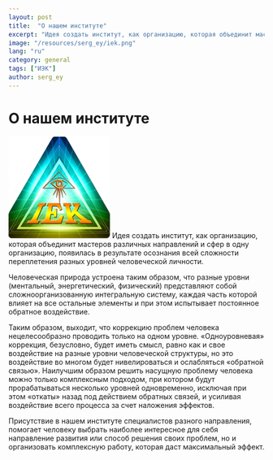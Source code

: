 ```yaml
---
layout: post
title:  "О нашем институте"
excerpt: "Идея создать институт, как организацию, которая объединит мастеров различных направлений и сфер в одну организацию..."
image: "/resources/serg_ey/iek.png"
lang: "ru"
category: general
tags: ["ИЭК"]
author: serg_ey
---
```


# О нашем институте

<img src="/resources/serg_ey/logo_200x200.png" alt="IEC Logo">
Идея создать институт, как организацию, которая объединит мастеров различных направлений и сфер в одну организацию,
появилась в результате осознания всей сложности переплетения разных уровней человеческой личности.

Человеческая природа устроена таким образом, что разные уровни (ментальный, энергетический, физический) представляют
собой сложноорганизованную интегральную систему, каждая часть которой влияет на все остальные элементы и при этом
испытывает постоянное обратное воздействие.

Таким образом, выходит, что коррекцию проблем человека нецелесообразно проводить только на одном уровне. «Одноуровневая»
коррекция, безусловно, будет иметь смысл, равно как и свое воздействие на разные уровни человеческой структуры, но это
воздействие во многом будет нивелироваться и ослабляться «обратной связью». Наилучшим образом решить насущную проблему
человека можно только комплексным подходом, при котором будут прорабатываться несколько уровней одновременно, исключая
при этом «откаты» назад под действием обратных связей, и усиливая воздействие всего процесса за счет наложения эффектов.

Присутствие в нашем институте специалистов разного направления, помогает человеку выбрать наиболее интересное для себя
направление развития или способ решения своих проблем, но и организовать комплексную работу, которая даст максимальный
эффект.
